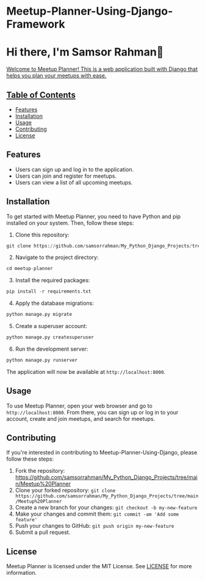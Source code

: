# Meetup-Planner-Using-Django-Framework

  <h1 color=#F7CC18FF> Hi there, I'm Samsor Rahman👋<a href="#"></h1>
  
Welcome to Meetup Planner! This is a web application built with Django that helps you plan your meetups with ease.

## Table of Contents

- [Features](#features)
- [Installation](#installation)
- [Usage](#usage)
- [Contributing](#contributing)
- [License](#license)

## Features

- Users can sign up and log in to the application.
- Users can join and register for meetups.
- Users can view a list of all upcoming meetups.

## Installation

To get started with Meetup Planner, you need to have Python and pip installed on your system. Then, follow these steps:

1. Clone this repository:
```python
git clone https://github.com/samsorrahman/My_Python_Django_Projects/tree/main/Meetup%20Planner
```
2. Navigate to the project directory:
```python
cd meetup-planner
```
3. Install the required packages:
```python
pip install -r requirements.txt
```
4. Apply the database migrations:
```python
python manage.py migrate
```
5. Create a superuser account:
```python
python manage.py createsuperuser
```
6. Run the development server:
```python
python manage.py runserver
```

The application will now be available at `http://localhost:8000`.

## Usage

To use Meetup Planner, open your web browser and go to `http://localhost:8000`. From there, you can sign up or log in to your account, create and join meetups, and search for meetups.

## Contributing

If you're interested in contributing to Meetup-Planner-Using-Django, please follow these steps:

1. Fork the repository: https://github.com/samsorrahman/My_Python_Django_Projects/tree/main/Meetup%20Planner
2. Clone your forked repository: `git clone https://github.com/samsorrahman/My_Python_Django_Projects/tree/main/Meetup%20Planner`
3. Create a new branch for your changes: `git checkout -b my-new-feature`
4. Make your changes and commit them: `git commit -am 'Add some feature'`
5. Push your changes to GitHub: `git push origin my-new-feature`
6. Submit a pull request.

## License

Meetup Planner is licensed under the MIT License. See [LICENSE](LICENSE) for more information.
